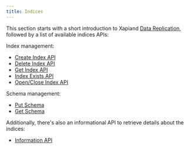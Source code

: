 ```yaml
---
title: Indices
---
```


This section starts with a short introduction to Xapiand [Data Replication](replication),
followed by a list of available indices APIs:

Index management:

- [Create Index API](create-api)
- [Delete Index API](delete-api)
- [Get Index API](get-api)
- [Index Exists API](exists-api)
- [Open/Close Index API](close-api)

Schema management:

- [Put Schema](put-schema-api)
- [Get Schema](get-schema-api)

Additionally, there's also an informational API to retrieve details about
the indices:

- [Information API](info-api)
